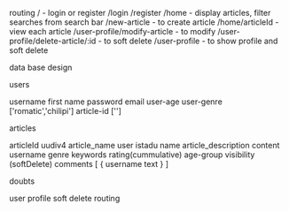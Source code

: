 routing
/ - login or register
/login
/register
/home - display articles, filter searches from search bar
/new-article - to create article
/home/articleId  - view each article
/user-profile/modify-article - to modify
/user-profile/delete-article/:id - to soft delete
/user-profile - to show profile and soft delete



data base design

users

username
first name
password
email
user-age
user-genre ['romatic','chilipi']
article-id ['']


 
articles

articleId   uudiv4
article_name  user istadu name
article_description
content  
username
genre
keywords
rating(cummulative)
age-group
visibility (softDelete)
comments [
    {
        username
        text
    }
]




doubts

user profile
soft delete routing

